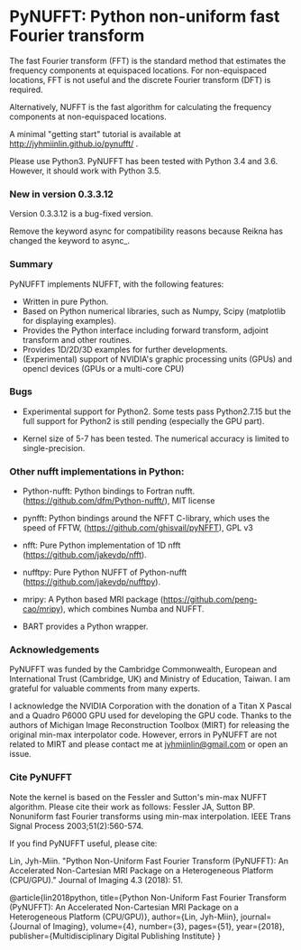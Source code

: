 # PyNUFFT: Python non-uniform fast Fourier transform


The fast Fourier transform (FFT) is the standard method that estimates the frequency components at equispaced locations. For non-equispaced locations, FFT is not useful and the discrete Fourier transform 
(DFT) is required. 

Alternatively, NUFFT is the fast algorithm for calculating the frequency components at non-equispaced locations.

A minimal "getting start" tutorial is available at http://jyhmiinlin.github.io/pynufft/ .

Please use Python3. PyNUFFT has been tested with Python 3.4 and 3.6. However, it should work with Python 3.5. 


### New in version 0.3.3.12

Version 0.3.3.12 is a bug-fixed version. 

Remove the keyword async for compatibility reasons because Reikna has changed the keyword to async_.

### Summary

PyNUFFT implements NUFFT, with the following features:

- Written in pure Python.
- Based on Python numerical libraries, such as Numpy, Scipy (matplotlib for displaying examples).
- Provides the Python interface including forward transform, adjoint transform and other routines.
- Provides 1D/2D/3D examples for further developments.
- (Experimental) support of NVIDIA's graphic processing units (GPUs) and opencl devices (GPUs or a multi-core CPU)

### Bugs

- Experimental support for Python2. Some tests pass Python2.7.15 but the full support for Python2 is still pending (especially the GPU part).

- Kernel size of 5-7 has been tested. The numerical accuracy is limited to single-precision.  

### Other nufft implementations in Python:

- Python-nufft: Python bindings to Fortran nufft. (https://github.com/dfm/Python-nufft/), MIT license

- pynfft: Python bindings around the NFFT C-library, which uses the speed of FFTW, (https://github.com/ghisvail/pyNFFT), GPL v3

- nfft: Pure Python implementation of 1D nfft (https://github.com/jakevdp/nfft). 

- nufftpy: Pure Python NUFFT of Python-nufft (https://github.com/jakevdp/nufftpy). 

- mripy: A Python based MRI package (https://github.com/peng-cao/mripy), which combines Numba and NUFFT.

- BART provides a Python wrapper.

### Acknowledgements

PyNUFFT was funded by the Cambridge Commonwealth, European and International Trust (Cambridge, UK) and Ministry of Education, Taiwan. I am grateful for valuable comments from many experts. 

I acknowledge the NVIDIA Corporation with the donation of a Titan X Pascal and a Quadro P6000 GPU used for developing the GPU code. Thanks to the authors of Michigan Image 
Reconstruction Toolbox (MIRT) for releasing the original min-max interpolator code. However, errors in PyNUFFT are not related to MIRT and please contact me at 
jyhmiinlin@gmail.com or open an issue. 


### Cite PyNUFFT

Note the kernel is based on the Fessler and Sutton's min-max NUFFT algorithm. Please cite their work as follows:
Fessler JA, Sutton BP. Nonuniform fast Fourier transforms using min-max interpolation. IEEE Trans Signal Process 2003;51(2):560-574.

If you find PyNUFFT useful, please cite:

Lin, Jyh-Miin. "Python Non-Uniform Fast Fourier Transform (PyNUFFT): An Accelerated Non-Cartesian MRI Package on a Heterogeneous Platform (CPU/GPU)." Journal of Imaging 4.3 (2018): 51.

@article{lin2018python,
  title={Python Non-Uniform Fast Fourier Transform (PyNUFFT): An Accelerated Non-Cartesian MRI Package on a Heterogeneous Platform (CPU/GPU)},
  author={Lin, Jyh-Miin},
  journal={Journal of Imaging},
  volume={4},
  number={3},
  pages={51},
  year={2018},
  publisher={Multidisciplinary Digital Publishing Institute}
}
